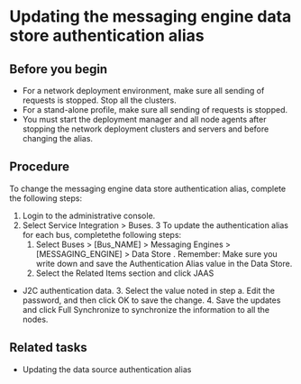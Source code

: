 # Updating the messaging engine data store authentication alias

## Before you begin

- For a network deployment environment, make sure all sending of
requests is stopped. Stop all the clusters.
- For a stand-alone profile, make sure all sending of requests is
stopped.
- You must start the deployment manager and all node agents after
stopping the network deployment clusters and servers and before changing
the alias.

## Procedure

To change the messaging engine data store authentication
alias, complete the following steps:

1. Login to the administrative console.
2. Select Service Integration > Buses.
3 To update the authentication alias for each bus, completethe following steps:
    1. Select Buses > [Bus\_NAME] > Messaging Engines > [MESSAGING\_ENGINE] > Data Store . Remember: Make sure you write
down and save the Authentication Alias value
in the Data Store.
    2. Select the Related Items section and click JAAS
- J2C authentication data.
    3. Select the value noted in step a. Edit the password,
and then click OK to save the change.
    4. Save the updates and click Full Synchronize to
synchronize the information to all the nodes.

## Related tasks

- Updating the data source authentication alias